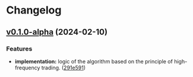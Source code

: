 # Changelog

## [v0.1.0-alpha](https://github.com/FedeHide/trading-bot/releases/tag/v0.1.0-alpha) (2024-02-10)

### Features

* **implementation:** logic of the algorithm based on the principle of high-frequency trading. ([291e591](https://github.com/FedeHide/trading-bot/commit/291e59184243658590cca295933405f021b0ee10))